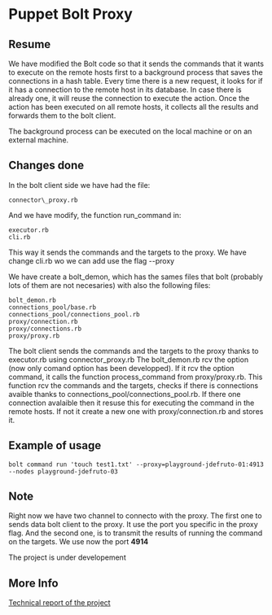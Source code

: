 # Puppet Bolt Proxy

## Resume
We have modified the Bolt code so that it sends the commands that it wants to execute on the remote hosts first to a background process that saves the connections in a hash table. Every time there is a new request, it looks for if it has a connection to the remote host in its database. In case there is already one, it will reuse the connection to execute the action. Once the action has been executed on all remote hosts, it collects all the results and forwards them to the bolt client.

The background process can be executed on the local machine or on an external machine.

## Changes done
In the bolt client side we have had the file:
```
connector\_proxy.rb
```

And we have modify, the function run\_command in:

```
executor.rb
cli.rb
```

This way it sends the commands and the targets to the proxy. We have change cli.rb wo we can add use the flag --proxy

We have create a bolt\_demon, which has the sames files that bolt (probably lots of them are not necesaries) with also the following files:

```
bolt_demon.rb
connections_pool/base.rb
connections_pool/connections_pool.rb
proxy/connection.rb
proxy/connections.rb
proxy/proxy.rb
```

The bolt client sends the commands and the targets to the proxy thanks to executor.rb using connector\_proxy.rb
The bolt\_demon.rb rcv the option (now only comand option has been developped). If it rcv the option command, it calls the function process\_command from proxy/proxy.rb. This function rcv the commands and the targets, checks if there is connections avaible thanks to connections\_pool/connections\_pool.rb.
If there one connection avalaible then it resuse this for executing the command in the remote hosts.
If not it create a new one with proxy/connection.rb and stores it.

## Example of usage

```
bolt command run 'touch test1.txt' --proxy=playground-jdefruto-01:4913 --nodes playground-jdefruto-03
```

## Note

Right now we have two channel to connecto with the proxy. The first one to sends data bolt client to the proxy. It use the port you specific in the proxy flag. And the second one, is to transmit the results of running the command on the targets. We use now the port **4914**

The project is under developement

## More Info

[Technical report of the project](https://zenodo.org/record/1971291#.Xx4DWy1h1QI)


